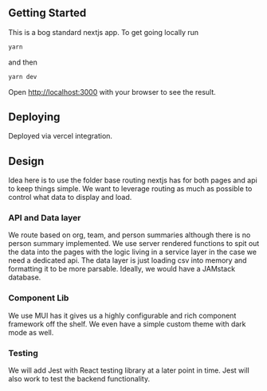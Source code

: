 ## Getting Started

This is a bog standard nextjs app. To get going locally run

```bash
yarn
```

and then

```bash
yarn dev
```

Open [http://localhost:3000](http://localhost:3000) with your browser to see the result.

## Deploying

Deployed via vercel integration.

## Design

Idea here is to use the folder base routing nextjs has for both pages and api to keep things simple. We want to leverage routing as much as possible to control what data to display and load.

### API and Data layer

We route based on org, team, and person summaries although there is no person summary implemented. We use server rendered functions to spit out the data into the pages with the logic living in a service layer in the case we need a dedicated api. The data layer is just loading csv into memory and formatting it to be more parsable. Ideally, we would have a JAMstack database.

### Component Lib

We use MUI has it gives us a highly configurable and rich component framework off the shelf. We even have a simple custom theme with dark mode as well.

### Testing

We will add Jest with React testing library at a later point in time. Jest will also work to test the backend functionality.
